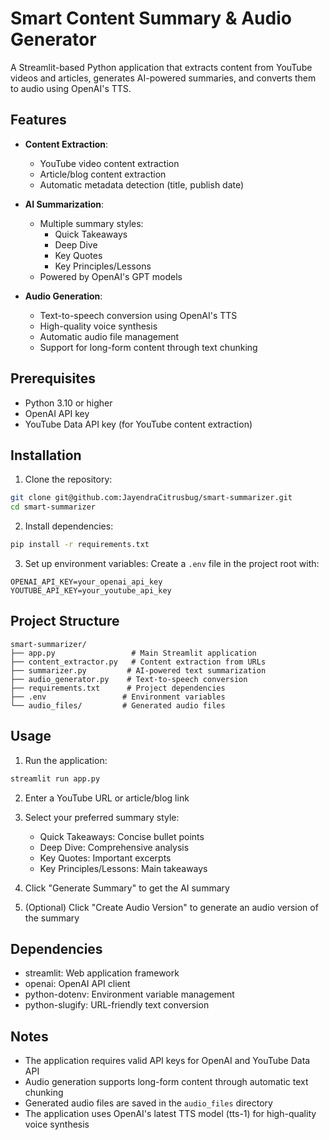 # Smart Content Summary & Audio Generator

A Streamlit-based Python application that extracts content from YouTube videos and articles, generates AI-powered summaries, and converts them to audio using OpenAI's TTS.

## Features

- **Content Extraction**:

  - YouTube video content extraction
  - Article/blog content extraction
  - Automatic metadata detection (title, publish date)

- **AI Summarization**:

  - Multiple summary styles:
    - Quick Takeaways
    - Deep Dive
    - Key Quotes
    - Key Principles/Lessons
  - Powered by OpenAI's GPT models

- **Audio Generation**:
  - Text-to-speech conversion using OpenAI's TTS
  - High-quality voice synthesis
  - Automatic audio file management
  - Support for long-form content through text chunking

## Prerequisites

- Python 3.10 or higher
- OpenAI API key
- YouTube Data API key (for YouTube content extraction)

## Installation

1. Clone the repository:

```bash
git clone git@github.com:JayendraCitrusbug/smart-summarizer.git
cd smart-summarizer
```

2. Install dependencies:

```bash
pip install -r requirements.txt
```

3. Set up environment variables:
   Create a `.env` file in the project root with:

```
OPENAI_API_KEY=your_openai_api_key
YOUTUBE_API_KEY=your_youtube_api_key
```

## Project Structure

```
smart-summarizer/
├── app.py                 # Main Streamlit application
├── content_extractor.py   # Content extraction from URLs
├── summarizer.py         # AI-powered text summarization
├── audio_generator.py    # Text-to-speech conversion
├── requirements.txt      # Project dependencies
├── .env                 # Environment variables
└── audio_files/         # Generated audio files
```

## Usage

1. Run the application:

```bash
streamlit run app.py
```

2. Enter a YouTube URL or article/blog link

3. Select your preferred summary style:

   - Quick Takeaways: Concise bullet points
   - Deep Dive: Comprehensive analysis
   - Key Quotes: Important excerpts
   - Key Principles/Lessons: Main takeaways

4. Click "Generate Summary" to get the AI summary

5. (Optional) Click "Create Audio Version" to generate an audio version of the summary

## Dependencies

- streamlit: Web application framework
- openai: OpenAI API client
- python-dotenv: Environment variable management
- python-slugify: URL-friendly text conversion

## Notes

- The application requires valid API keys for OpenAI and YouTube Data API
- Audio generation supports long-form content through automatic text chunking
- Generated audio files are saved in the `audio_files` directory
- The application uses OpenAI's latest TTS model (tts-1) for high-quality voice synthesis
